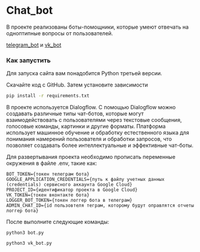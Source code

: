 # Chat_bot

В проекте реализованы боты-помощники, которые умеют отвечать на одноптипные вопросы от пользователей.

[telegram_bot](https://t.me/chat_voice_dvmn3423_bot) и [vk_bot](https://vk.com/public219929952)


### Как запустить

Для запуска сайта вам понадобится Python третьей версии.

Скачайте код с GitHub. Затем установите зависимости

```sh
pip install -r requirements.txt
```
В проекте используется Dialogflow. С помощью Dialogflow можно создавать различные типы чат-ботов, которые могут взаимодействовать с пользователями через текстовые сообщения, голосовые команды, картинки и другие форматы. Платформа использует машинное обучение и обработку естественного языка для понимания намерений пользователя и обработки запросов, что позволяет создавать более интеллектуальные и эффективные чат-боты.

Для развертывания проекта необходимо прописать переменные окружения в файле .env, такие как:
```
BOT_TOKEN={токен телеграм бота}
GOOGLE_APPLICATION_CREDENTIALS={путь к файлу учетных данных (credentials) сервисного аккаунта Google Cloud}
PROJECT_ID={идентификатор проекта в Google Cloud}
VK_TOKEN={токен вконтакте бота}
LOGGER_BOT_TOKEN={токен логгер бота в телеграм}
ADMIN_CHAT_ID={id пользовтеля теграм, которому будут оправлятся отчеты логгер бота}
```

После выполните следующие команды: 
```
python3 bot.py
```
```
python3 vk_bot.py
```

